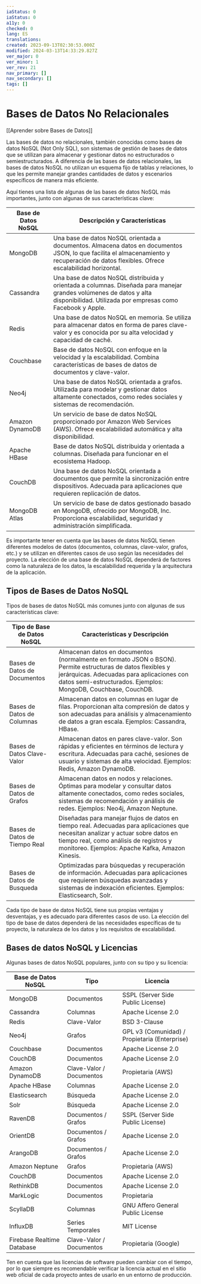 ```yaml
---
iaStatus: 0
iaStatus: 0
a11y: 0
checked: 0
lang: ES
translations: 
created: 2023-09-13T02:30:53.000Z
modified: 2024-03-13T14:33:29.827Z
ver_major: 0
ver_minor: 1
ver_rev: 21
nav_primary: []
nav_secondary: []
tags: []
---
```

# Bases de Datos No Relacionales

[[Aprender sobre Bases de Datos]]

Las bases de datos no relacionales, también conocidas como bases de datos NoSQL (Not Only SQL), son sistemas de gestión de bases de datos que se utilizan para almacenar y gestionar datos no estructurados o semiestructurados. A diferencia de las bases de datos relacionales, las bases de datos NoSQL no utilizan un esquema fijo de tablas y relaciones, lo que les permite manejar grandes cantidades de datos y escenarios específicos de manera más eficiente.

Aquí tienes una lista de algunas de las bases de datos NoSQL más importantes, junto con algunas de sus características clave:

|Base de Datos NoSQL|Descripción y Características|
|---|---|
|MongoDB|Una base de datos NoSQL orientada a documentos. Almacena datos en documentos JSON, lo que facilita el almacenamiento y recuperación de datos flexibles. Ofrece escalabilidad horizontal.|
|Cassandra|Una base de datos NoSQL distribuida y orientada a columnas. Diseñada para manejar grandes volúmenes de datos y alta disponibilidad. Utilizada por empresas como Facebook y Apple.|
|Redis|Una base de datos NoSQL en memoria. Se utiliza para almacenar datos en forma de pares clave-valor y es conocida por su alta velocidad y capacidad de caché.|
|Couchbase|Base de datos NoSQL con enfoque en la velocidad y la escalabilidad. Combina características de bases de datos de documentos y clave-valor.|
|Neo4j|Una base de datos NoSQL orientada a grafos. Utilizada para modelar y gestionar datos altamente conectados, como redes sociales y sistemas de recomendación.|
|Amazon DynamoDB|Un servicio de base de datos NoSQL proporcionado por Amazon Web Services (AWS). Ofrece escalabilidad automática y alta disponibilidad.|
|Apache HBase|Base de datos NoSQL distribuida y orientada a columnas. Diseñada para funcionar en el ecosistema Hadoop.|
|CouchDB|Una base de datos NoSQL orientada a documentos que permite la sincronización entre dispositivos. Adecuada para aplicaciones que requieren replicación de datos.|
|MongoDB Atlas|Un servicio de base de datos gestionado basado en MongoDB, ofrecido por MongoDB, Inc. Proporciona escalabilidad, seguridad y administración simplificada.|

Es importante tener en cuenta que las bases de datos NoSQL tienen diferentes modelos de datos (documentos, columnas, clave-valor, grafos, etc.) y se utilizan en diferentes casos de uso según las necesidades del proyecto. La elección de una base de datos NoSQL dependerá de factores como la naturaleza de los datos, la escalabilidad requerida y la arquitectura de la aplicación.

## Tipos de Bases de Datos NoSQL

Tipos de bases de datos NoSQL más comunes junto con algunas de sus características clave:

|Tipo de Base de Datos NoSQL|Características y Descripción|
|---|---|
|Bases de Datos de Documentos|Almacenan datos en documentos (normalmente en formato JSON o BSON). Permite estructuras de datos flexibles y jerárquicas. Adecuadas para aplicaciones con datos semi-estructurados. Ejemplos: MongoDB, Couchbase, CouchDB.|
|Bases de Datos de Columnas|Almacenan datos en columnas en lugar de filas. Proporcionan alta compresión de datos y son adecuadas para análisis y almacenamiento de datos a gran escala. Ejemplos: Cassandra, HBase.|
|Bases de Datos Clave-Valor|Almacenan datos en pares clave-valor. Son rápidas y eficientes en términos de lectura y escritura. Adecuadas para caché, sesiones de usuario y sistemas de alta velocidad. Ejemplos: Redis, Amazon DynamoDB.|
|Bases de Datos de Grafos|Almacenan datos en nodos y relaciones. Óptimas para modelar y consultar datos altamente conectados, como redes sociales, sistemas de recomendación y análisis de redes. Ejemplos: Neo4j, Amazon Neptune.|
|Bases de Datos de Tiempo Real|Diseñadas para manejar flujos de datos en tiempo real. Adecuadas para aplicaciones que necesitan analizar y actuar sobre datos en tiempo real, como análisis de registros y monitoreo. Ejemplos: Apache Kafka, Amazon Kinesis.|
|Bases de Datos de Busqueda|Optimizadas para búsquedas y recuperación de información. Adecuadas para aplicaciones que requieren búsquedas avanzadas y sistemas de indexación eficientes. Ejemplos: Elasticsearch, Solr.|

Cada tipo de base de datos NoSQL tiene sus propias ventajas y desventajas, y es adecuado para diferentes casos de uso. La elección del tipo de base de datos dependerá de las necesidades específicas de tu proyecto, la naturaleza de los datos y los requisitos de escalabilidad.

## Bases de datos NoSQL y Licencias

Algunas bases de datos NoSQL populares, junto con su tipo y su licencia:

|Base de Datos NoSQL|Tipo|Licencia|
|---|---|---|
|MongoDB|Documentos|SSPL (Server Side Public License)|
|Cassandra|Columnas|Apache License 2.0|
|Redis|Clave-Valor|BSD 3-Clause|
|Neo4j|Grafos|GPL v3 (Comunidad) / Propietaria (Enterprise)|
|Couchbase|Documentos|Apache License 2.0|
|CouchDB|Documentos|Apache License 2.0|
|Amazon DynamoDB|Clave-Valor / Documentos|Propietaria (AWS)|
|Apache HBase|Columnas|Apache License 2.0|
|Elasticsearch|Búsqueda|Apache License 2.0|
|Solr|Búsqueda|Apache License 2.0|
|RavenDB|Documentos / Grafos|SSPL (Server Side Public License)|
|OrientDB|Documentos / Grafos|Apache License 2.0|
|ArangoDB|Documentos / Grafos|Apache License 2.0|
|Amazon Neptune|Grafos|Propietaria (AWS)|
|CouchDB|Documentos|Apache License 2.0|
|RethinkDB|Documentos|Apache License 2.0|
|MarkLogic|Documentos|Propietaria|
|ScyllaDB|Columnas|GNU Affero General Public License|
|InfluxDB|Series Temporales|MIT License|
|Firebase Realtime Database|Clave-Valor / Documentos|Propietaria (Google)|

Ten en cuenta que las licencias de software pueden cambiar con el tiempo, por lo que siempre es recomendable verificar la licencia actual en el sitio web oficial de cada proyecto antes de usarlo en un entorno de producción.